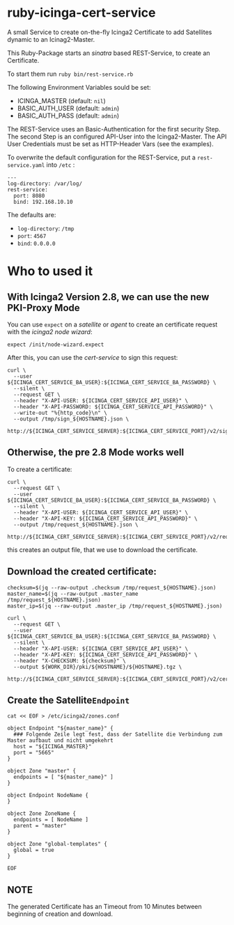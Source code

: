 ruby-icinga-cert-service
========================

A small Service to create on-the-fly Icinga2 Certificate to add Satellites dynamic to an Icinag2-Master.

This Ruby-Package starts an *sinatra* based REST-Service, to create an Certificate.

To start them run ```ruby bin/rest-service.rb```

The following Environment Variables sould be set:

 -  ICINGA_MASTER  (default: `nil`)
 -  BASIC_AUTH_USER  (default: `admin`)
 -  BASIC_AUTH_PASS  (default: `admin`)

The REST-Service uses an Basic-Authentication for the first security Step.
The second Step is an configured API-User into the Icinga2-Master.
The API User Credentials must be set as HTTP-Header Vars (see the examples).

To overwrite the default configuration for the REST-Service, put a `rest-service.yaml` into `/etc` :

    ---
    log-directory: /var/log/
    rest-service:
      port: 8080
      bind: 192.168.10.10

The defaults are:

 - `log-directory`: `/tmp`
 - `port`: `4567`
 - `bind`: `0.0.0.0`


# Who to used it

## With Icinga2 Version 2.8, we can use the new PKI-Proxy Mode

You can use `expect` on a *satellite* or *agent* to create an certificate request with the *icinga2 node wizard*:

    expect /init/node-wizard.expect

After this, you can use the *cert-service* to sign this request:

    curl \
      --user ${ICINGA_CERT_SERVICE_BA_USER}:${ICINGA_CERT_SERVICE_BA_PASSWORD} \
      --silent \
      --request GET \
      --header "X-API-USER: ${ICINGA_CERT_SERVICE_API_USER}" \
      --header "X-API-PASSWORD: ${ICINGA_CERT_SERVICE_API_PASSWORD}" \
      --write-out "%{http_code}\n" \
      --output /tmp/sign_${HOSTNAME}.json \
      http://${ICINGA_CERT_SERVICE_SERVER}:${ICINGA_CERT_SERVICE_PORT}/v2/sign/${HOSTNAME}


## Otherwise, the pre 2.8 Mode works well

To create a certificate:

    curl \
      --request GET \
      --user ${ICINGA_CERT_SERVICE_BA_USER}:${ICINGA_CERT_SERVICE_BA_PASSWORD} \
      --silent \
      --header "X-API-USER: ${ICINGA_CERT_SERVICE_API_USER}" \
      --header "X-API-KEY: ${ICINGA_CERT_SERVICE_API_PASSWORD}" \
      --output /tmp/request_${HOSTNAME}.json \
      http://${ICINGA_CERT_SERVICE_SERVER}:${ICINGA_CERT_SERVICE_PORT}/v2/request/${HOSTNAME}

this creates an output file, that we use to download the certificate.

## Download the created certificate:

    checksum=$(jq --raw-output .checksum /tmp/request_${HOSTNAME}.json)
    master_name=$(jq --raw-output .master_name /tmp/request_${HOSTNAME}.json)
    master_ip=$(jq --raw-output .master_ip /tmp/request_${HOSTNAME}.json)

    curl \
      --request GET \
      --user ${ICINGA_CERT_SERVICE_BA_USER}:${ICINGA_CERT_SERVICE_BA_PASSWORD} \
      --silent \
      --header "X-API-USER: ${ICINGA_CERT_SERVICE_API_USER}" \
      --header "X-API-KEY: ${ICINGA_CERT_SERVICE_API_PASSWORD}" \
      --header "X-CHECKSUM: ${checksum}" \
      --output ${WORK_DIR}/pki/${HOSTNAME}/${HOSTNAME}.tgz \
       http://${ICINGA_CERT_SERVICE_SERVER}:${ICINGA_CERT_SERVICE_PORT}/v2/cert/${HOSTNAME}

## Create the  Satellite`Endpoint`

    cat << EOF > /etc/icinga2/zones.conf

    object Endpoint "${master_name}" {
      ### Folgende Zeile legt fest, dass der Satellite die Verbindung zum Master aufbaut und nicht umgekehrt
      host = "${ICINGA_MASTER}"
      port = "5665"
    }

    object Zone "master" {
      endpoints = [ "${master_name}" ]
    }

    object Endpoint NodeName {
    }

    object Zone ZoneName {
      endpoints = [ NodeName ]
      parent = "master"
    }

    object Zone "global-templates" {
      global = true
    }

    EOF


## NOTE
The generated Certificate has an Timeout from 10 Minutes between beginning of creation and download.

